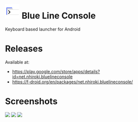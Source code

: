 # <img src="./fastlane/metadata/android/en-US/images/icon.png" width="48" height="48"> Blue Line Console

Keyboard based launcher for Android

# Releases
Available at:

- https://play.google.com/store/apps/details?id=net.nhiroki.bluelineconsole
- https://f-droid.org/en/packages/net.nhiroki.bluelineconsole/

# Screenshots
<img src="./fastlane/metadata/android/en-US/images/phoneScreenshots/1.png" width="240"> <img src="./fastlane/metadata/android/en-US/images/phoneScreenshots/2.png" width="240"> <img src="./fastlane/metadata/android/en-US/images/phoneScreenshots/3.png" width="240">
